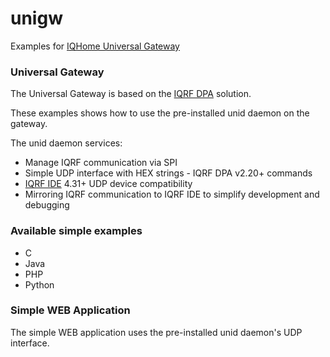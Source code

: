 # unigw
Examples for [IQHome Universal Gateway][iqhome-unigw]

### Universal Gateway

The Universal Gateway is based on the [IQRF DPA][iqrfdpa] solution.

These examples shows how to use the pre-installed unid daemon on the gateway.


The unid daemon services:

 - Manage IQRF communication via SPI
 - Simple UDP interface with HEX strings - IQRF DPA v2.20+ commands
 - [IQRF IDE][iqrfide] 4.31+ UDP device compatibility
 - Mirroring IQRF communication to IQRF IDE to simplify development and debugging

### Available simple examples

 - C
 - Java
 - PHP
 - Python

### Simple WEB Application

The simple WEB application uses the pre-installed unid daemon's UDP interface.



[iqhome]: <https://iqhome.org>
[iqhome-unigw]: <https://iqhome.org>
[iqrf]: <http://iqrf.org>
[iqrfdpa]: <http://www.iqrf.org/weben/index.php?sekce=highlights&id=dpa>
[iqrfide]: <http://www.iqrf.org/weben/index.php?sekce=products&id=iqrf-ide-v400&ot=development-tools&ot2=development-sw>
